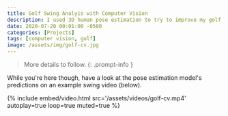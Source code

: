 ```yaml
---
title: Golf Swing Analyis with Computer Vision
description: I used 3D human pose estimation to try to improve my golf swing. ⛳
date: 2020-07-20 00:01:00 -0500
categories: [Projects]
tags: [computer vision, golf]
image: /assets/img/golf-cv.jpg
---
```


<!-- TODO: add writeup -->
> More details to follow.
{: .prompt-info }

While you're here though, have a look at the pose estimation model's predictions on an example swing video (below).

{%
  include embed/video.html
  src='/assets/videos/golf-cv.mp4'
  autoplay=true
  loop=true
  muted=true
%}
